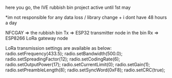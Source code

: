 here you go, the IVE rubbish bin project
active until 1st may

*im not responsible for any data loss / library change 
+
i dont have 48 hours a day

NFCGAY => the rubbish bin
Tx => ESP32 transmitter node in the bin
Rx => ESP8266 LoRa gateway node

LoRa transmission settings are available as below:
    radio.setFrequency(433.5);
    radio.setBandwidth(500.0);
    radio.setSpreadingFactor(12);
    radio.setCodingRate(6);
    radio.setOutputPower(17);
    radio.setCurrentLimit(0);
    radio.setGain(1);
    radio.setPreambleLength(8);
    radio.setSyncWord(0xF8);
    radio.setCRC(true);
